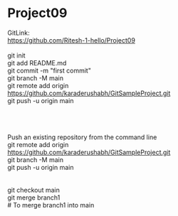 # Project09

GitLink: <br />
https://github.com/Ritesh-1-hello/Project09
<br />
<br />
git init <br />
git add README.md <br />
git commit -m "first commit" <br />
git branch -M main <br />
git remote add origin https://github.com/karaderushabh/GitSampleProject.git <br />
git push -u origin main <br />
<br /><br /><br />

Push an existing repository from the command line <br />
git remote add origin https://github.com/karaderushabh/GitSampleProject.git <br />
git branch -M main <br />
git push -u origin main <br />
<br /><br />
git checkout main <br />
git merge branch1 <br /> # To merge branch1 into main
